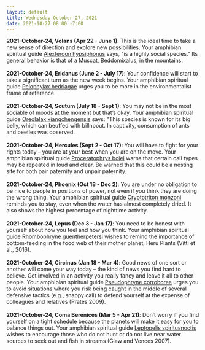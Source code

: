 ```yaml
---
layout: default
title: Wednesday October 27, 2021
date: 2021-10-27 08:00 -7:00
---
```


**2021-October-24, Volans (Apr 22 - June 1)**: This is the ideal time to take a new sense of direction and explore new possibilities. Your amphibian spiritual guide [Alexteroon hypsiphonus](https://amphibiaweb.org/cgi/amphib_query?where-genus=Alexteroon&where-species=hypsiphonus) says, "is a highly social species." Its general behavior is that of a Muscat, Beddomixalus, in the mountains. <br /><br />**2021-October-24, Eridanus (June 2 - July 17)**: Your confidence will start to take a significant turn as the new week begins. Your amphibian spiritual guide [Pelophylax bedriagae](https://amphibiaweb.org/cgi/amphib_query?where-genus=Pelophylax&where-species=bedriagae) urges you to be more in the environmentalist frame of reference. <br /><br />**2021-October-24, Scutum (July 18 - Sept 1)**: You may not be in the most sociable of moods at the moment but that’s okay. Your amphibian spiritual guide [Oreolalax xiangchengensis](https://amphibiaweb.org/cgi/amphib_query?where-genus=Oreolalax&where-species=xiangchengensis) says: "This species is known for its big belly, which can beuffed with billnpout. In captivity, consumption of ants and beetles was observed. <br /><br />**2021-October-24, Hercules (Sept 2 - Oct 17)**: You will have to fight for your rights today – you are at your best when you are on the move. Your amphibian spiritual guide [Proceratophrys boiei](https://amphibiaweb.org/cgi/amphib_query?where-genus=Proceratophrys&where-species=boiei) warns that certain call types may be repeated in loud and clear. Be warned that this could be a nesting site for both pair paternity and unpair paternity. <br /><br />**2021-October-24, Phoenix (Oct 18 - Dec 2)**: You are under no obligation to be nice to people in positions of power, not even if you think they are doing the wrong thing. Your amphibian spiritual guide [Cryptotriton monzoni](https://amphibiaweb.org/cgi/amphib_query?where-genus=Cryptotriton&where-species=monzoni) reminds you to stay, even when the water has almost completely dried. It also shows the highest percentage of nighttime activity. <br /><br />**2021-October-24, Lepus (Dec 3 - Jan 17)**: You need to be honest with yourself about how you feel and how you think. Your amphibian spiritual guide [Rhombophryne guentherpetersi](https://amphibiaweb.org/cgi/amphib_query?where-genus=Rhombophryne&where-species=guentherpetersi) wishes to remind the importance of bottom-feeding in the food web of their mother planet, Heru Plants (Vitti et al., 2016). <br /><br />**2021-October-24, Circinus (Jan 18 - Mar 4)**: Good news of one sort or another will come your way today – the kind of news you find hard to believe. Get involved in an activity you really fancy and leave it all to other people. Your amphibian spiritual guide [Pseudophryne corroboree](https://amphibiaweb.org/cgi/amphib_query?where-genus=Pseudophryne&where-species=corroboree) urges you to avoid situations where you risk being caught in the middle of several defensive tactics (e.g., snappy call) to defend yourself at the expense of colleagues and relatives (Prates 2009). <br /><br />**2021-October-24, Coma Berenices (Mar 5 - Apr 21)**: Don’t worry if you find yourself on a tight schedule because the planets will make it easy for you to balance things out. Your amphibian spiritual guide [Leptopelis spiritusnoctis](https://amphibiaweb.org/cgi/amphib_query?where-genus=Leptopelis&where-species=spiritusnoctis) wishes to encourage those who do not hunt or do not live near water sources to seek out and fish in streams (Glaw and Vences 2007). <br /><br />